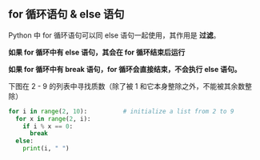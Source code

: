 ## for 循环语句 & else 语句

Python 中 for 循环语句可以同 else 语句一起使用，其作用是 **过滤**。

**如果 for 循环中有 else 语句，其会在 for 循环结束后运行**

**如果 for 循环中有 break 语句，for 循环会直接结束，不会执行 else 语句。**

下图在 2 - 9 的列表中寻找质数（除了被 1 和它本身整除之外，不能被其余数整除）

```python
for i in range(2, 10):			# initialize a list from 2 to 9
  for x in range(2, i):
    if i % x == 0:
      break
  else:
    print(i, " ")
```

